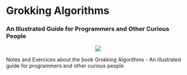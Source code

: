 # Grokking Algorithms
### An Illustrated Guide for Programmers and Other Curious People

<p align="center">
  <img src="https://github.com/bozzelliandrea/grokking-algorithms/assets/74464364/2c76fec0-b7bc-4bd4-b309-98fab73aef10" />
</p>


Notes and Exercices about the book Grokking Algorithms - An illustrated guide for programmers and other curious people
